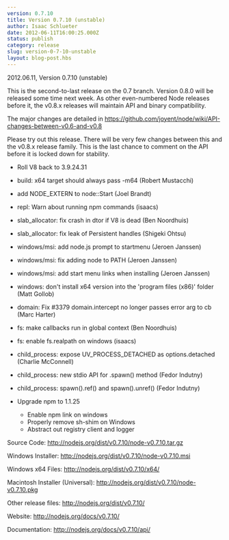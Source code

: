 ```yaml
---
version: 0.7.10
title: Version 0.7.10 (unstable)
author: Isaac Schlueter
date: 2012-06-11T16:00:25.000Z
status: publish
category: release
slug: version-0-7-10-unstable
layout: blog-post.hbs
---
```


<p>2012.06.11, Version 0.7.10 (unstable)

</p>
<p>This is the second-to-last release on the 0.7 branch.  Version 0.8.0
will be released some time next week.  As other even-numbered Node
releases before it, the v0.8.x releases will maintain API and binary
compatibility.

</p>
<p>The major changes are detailed in
<a href="https://github.com/joyent/node/wiki/API-changes-between-v0.6-and-v0.8">https://github.com/joyent/node/wiki/API-changes-between-v0.6-and-v0.8</a>

</p>
<p>Please try out this release.  There will be very few changes between
this and the v0.8.x release family.  This is the last chance to comment
on the API before it is locked down for stability.


</p>
<ul>
<li><p>Roll V8 back to 3.9.24.31</p>
</li>
<li><p>build: x64 target should always pass -m64 (Robert Mustacchi)</p>
</li>
<li><p>add NODE_EXTERN to node::Start (Joel Brandt)</p>
</li>
<li><p>repl: Warn about running npm commands (isaacs)</p>
</li>
<li><p>slab_allocator: fix crash in dtor if V8 is dead (Ben Noordhuis)</p>
</li>
<li><p>slab_allocator: fix leak of Persistent handles (Shigeki Ohtsu)</p>
</li>
<li><p>windows/msi: add node.js prompt to startmenu (Jeroen Janssen)</p>
</li>
<li><p>windows/msi: fix adding node to PATH (Jeroen Janssen)</p>
</li>
<li><p>windows/msi: add start menu links when installing (Jeroen Janssen)</p>
</li>
<li><p>windows: don&#39;t install x64 version into the &#39;program files (x86)&#39; folder (Matt Gollob)</p>
</li>
<li><p>domain: Fix #3379 domain.intercept no longer passes error arg to cb (Marc Harter)</p>
</li>
<li><p>fs: make callbacks run in global context (Ben Noordhuis)</p>
</li>
<li><p>fs: enable fs.realpath on windows (isaacs)</p>
</li>
<li><p>child_process: expose UV_PROCESS_DETACHED as options.detached (Charlie McConnell)</p>
</li>
<li><p>child_process: new stdio API for .spawn() method (Fedor Indutny)</p>
</li>
<li><p>child_process: spawn().ref() and spawn().unref() (Fedor Indutny)</p>
</li>
<li><p>Upgrade npm to 1.1.25</p>
</li>
<ul><li>Enable npm link on windows</li>
<li>Properly remove sh-shim on Windows</li>
<li>Abstract out registry client and logger</li></ul>
</ul>
<p>Source Code: <a href="http://nodejs.org/dist/v0.7.10/node-v0.7.10.tar.gz">http://nodejs.org/dist/v0.7.10/node-v0.7.10.tar.gz</a>

</p>
<p>Windows Installer: <a href="http://nodejs.org/dist/v0.7.10/node-v0.7.10.msi">http://nodejs.org/dist/v0.7.10/node-v0.7.10.msi</a>

</p>
<p>Windows x64 Files: <a href="http://nodejs.org/dist/v0.7.10/x64/">http://nodejs.org/dist/v0.7.10/x64/</a>

</p>
<p>Macintosh Installer (Universal): <a href="http://nodejs.org/dist/v0.7.10/node-v0.7.10.pkg">http://nodejs.org/dist/v0.7.10/node-v0.7.10.pkg</a>

</p>
<p>Other release files: <a href="http://nodejs.org/dist/v0.7.10/">http://nodejs.org/dist/v0.7.10/</a>

</p>
<p>Website: <a href="http://nodejs.org/docs/v0.7.10/">http://nodejs.org/docs/v0.7.10/</a>

</p>
<p>Documentation: <a href="http://nodejs.org/docs/v0.7.10/api/">http://nodejs.org/docs/v0.7.10/api/</a>
</p>
